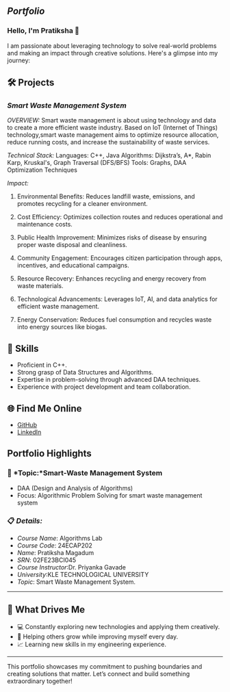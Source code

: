 ## *Portfolio*

### Hello, I'm Pratiksha 👋

I am passionate about leveraging technology to solve real-world problems and making an impact through creative solutions. 
Here's a glimpse into my journey:  


## 🛠 Projects

### *Smart Waste Management System* 

*OVERVIEW:* 
Smart waste management is about using technology and data to create a more efficient waste industry. Based on IoT (Internet of Things) technology,smart waste management aims to optimize resource allocation, reduce running costs, and increase the sustainability of waste services.

*Technical Stack:* 
Languages: C++, Java
Algorithms: Dijkstra’s, A*, Rabin Karp, Kruskal's, Graph Traversal (DFS/BFS)
Tools: Graphs, DAA Optimization Techniques

*Impact:*
1. Environmental Benefits:
Reduces landfill waste, emissions, and promotes recycling for a cleaner environment.


2. Cost Efficiency:
Optimizes collection routes and reduces operational and maintenance costs.


3. Public Health Improvement:
Minimizes risks of disease by ensuring proper waste disposal and cleanliness.


5. Community Engagement:
Encourages citizen participation through apps, incentives, and educational campaigns.


7. Resource Recovery:
Enhances recycling and energy recovery from waste materials.


9. Technological Advancements:
Leverages IoT, AI, and data analytics for efficient waste management.


11. Energy Conservation:
Reduces fuel consumption and recycles waste into energy sources like biogas.

## 🚀 Skills  

- Proficient in C++. 
- Strong grasp of Data Structures and Algorithms.  
- Expertise in problem-solving through advanced DAA techniques.  
- Experience with project development and team collaboration.  


## 🌐 Find Me Online

- [GitHub](https://github.com/PRATIKSHA065/Portfolio.github.io/new/main?filename=README.md)
- [LinkedIn](https://www.linkedin.com/in/pratiksha-magadum-8b97b9307/)

## Portfolio Highlights

### 🎯 *Topic:*Smart-Waste Management System

- DAA (Design and Analysis of Algorithms)  
- Focus: Algorithmic Problem Solving for smart waste management system

### 📋 *Details:*

- *Course Name*: Algorithms Lab 
- *Course Code*: 24ECAP202  
- *Name*: Pratiksha Magadum 
- *SRN*: 02FE23BCI045
- *Course Instructor*:Dr. Priyanka Gavade  
- *University*:KLE TECHNOLOGICAL UNIVERSITY
 - *Topic*: Smart Waste Management System.
---

## 🎨 What Drives Me  
- 💻 Constantly exploring new technologies and applying them creatively.
- 🤝 Helping others grow while improving myself every day.  
- 📈 Learning new skills in my engineering experience.
---

This portfolio showcases my commitment to pushing boundaries and creating solutions that matter. 
Let’s connect and build something extraordinary together!
